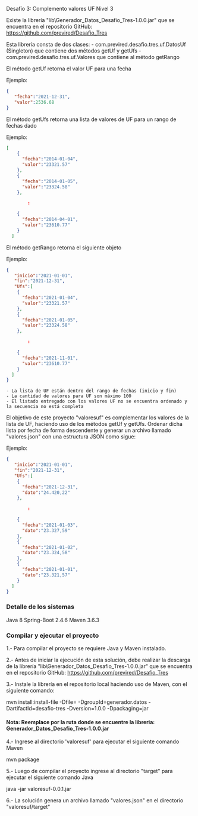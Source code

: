 Desafío 3: Complemento valores UF
Nivel 3

Existe la librería "lib\Generador_Datos_Desafio_Tres-1.0.0.jar" que se encuentra en el repositorio GitHub: https://github.com/previred/Desafio_Tres

Esta librería consta de dos clases:
	- com.previred.desafio.tres.uf.DatosUf (Singleton) que contiene dos métodos getUf y getUfs
	- com.previred.desafio.tres.uf.Valores que contiene al método getRango
	
El método getUf retorna el valor UF para una fecha

Ejemplo:

```json
{
   "fecha":"2021-12-31",
   "valor":2536.68
}
```

El método getUfs retorna una lista de valores de UF para un rango de fechas dado

Ejemplo:

```json
[
    {
      "fecha":"2014-01-04",
      "valor":"23321.57"
    },
    {
      "fecha":"2014-01-05",
      "valor":"23324.58"
    },

        :

    {
      "fecha":"2014-04-01",
      "valor":"23610.77"
    }
  ]
```

El método getRango retorna el siguiente objeto

Ejemplo:

```json
{
   "inicio":"2021-01-01",
   "fin":"2021-12-31",
   "Ufs":[
    {
      "fecha":"2021-01-04",
      "valor":"23321.57"
    },
    {
      "fecha":"2021-01-05",
      "valor":"23324.58"
    },

        :

    {
      "fecha":"2021-11-01",
      "valor":"23610.77"
    }
  ]    
}
```
	- La lista de UF están dentro del rango de fechas (inicio y fin)
	- La cantidad de valores para UF son máximo 100
	- El listado entregado con los valores UF no se encuentra ordenado y la secuencia no está completa 

El objetivo de este proyecto "valoresuf" es complementar los valores de la lista de UF, haciendo uso de los métodos getUf y getUfs.
Ordenar dicha lista por fecha de forma descendente y generar un archivo llamado "valores.json" con una estructura JSON como sigue:

Ejemplo:

```json
{
   "inicio":"2021-01-01",
   "fin":"2021-12-31",
   "Ufs":[
    {
      "fecha":"2021-12-31",
      "dato":"24.420,22"
    },

        :

    {
      "fecha":"2021-01-03",
      "dato":"23.327,59"
    },
    {
      "fecha":"2021-01-02",
      "dato":"23.324,58"
    },
    {
      "fecha":"2021-01-01",
      "dato":"23.321,57"
    }
  ]    
}
```

### Detalle de los sistemas
Java 8 Spring-Boot 2.4.6 Maven 3.6.3

### Compilar y ejecutar el proyecto
1.- Para compilar el proyecto se requiere Java y Maven instalado. 

2.- Antes de iniciar la ejecución de esta solución, debe realizar la descarga de la librería "lib\Generador_Datos_Desafio_Tres-1.0.0.jar" que se encuentra en el repositorio GitHub: https://github.com/previred/Desafio_Tres

3.- Instale la librería en el repositorio local haciendo uso de Maven, con el siguiente comando:

mvn install:install-file -Dfile=<ruta-de-libreria> -DgroupId=generador.datos -DartifactId=desafio-tres -Dversion=1.0.0 -Dpackaging=jar

#### Nota: Reemplace <ruta-de-libreria> por la ruta donde se encuentre la libreria: Generador_Datos_Desafio_Tres-1.0.0.jar
	
4.- Ingrese al directorio 'valoresuf' para ejecutar el siguiente comando Maven

mvn package

5.- Luego de compilar el proyecto ingrese al directorio "target" para ejecutar el siguiente comando Java

java -jar valoresuf-0.0.1.jar

6.- La solución genera un archivo llamado "valores.json" en el directorio "valoresuf/target"

